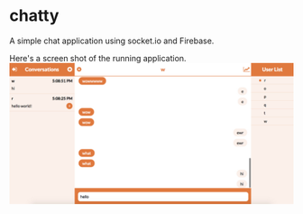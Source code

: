 # chatty
A simple chat application using socket.io and Firebase.

Here's a screen shot of the running application.
![Screenshot](https://github.com/jeffreychan637/chatty/blob/master/Screenshots/Chat.jpg)
